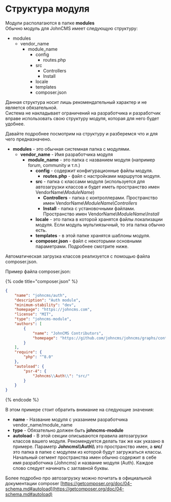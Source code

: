# Структура модуля

Модули располагаются в папке **modules**\
Обычно модуль для JohnCMS имеет следующую структуру:

* modules
  * vendor\_name
    * module\_name
      * config
        * routes.php
      * src
        * Controllers
        * Install
      * locale
      * templates
      * composer.json

Данная структура носит лишь рекомендательный характер и не является обязательной.\
Система не накладывает ограничений на разработчика и разработчик вправе использовать свою структуру модуля, которая для него будет удобнее.&#x20;

Давайте подробнее посмотрим на структуру и разберемся что и для чего предназначено.

* **modules** - это обычная системная папка с модулями.
  * **vendor\_name** - Имя разработчика модуля
    * **module\_name** - это папка с названием модуля (например forum, community и т.п.)
      * **config** - содержит конфигурационные файлы модуля.
        * **routes.php** - файл с настройками маршрутов модуля.
      * **src** - папка с классами модуля (используется для автозагрузки классов и будет иметь пространство имен VendorName\\_ModuleName_)
        * **Controllers** - папка с контроллерами. Пространство имен VendorName\\_ModuleName\Controllers_
        * **Install** - папка с установочными файлами. Пространство имен VendorName\\_ModuleName\Install_
      * **locale** - это папка в которой хранятся файлы локализации модуля. Если модуль мультиязычный, то эта папка обычно есть.
      * **templates** - в этой папке хранятся шаблоны модуля.
      * **composer.json** - файл с некоторыми основными параметрами. Подробнее смотрите ниже.

Автоматическая загрузка классов реализуется с помощью файла composer.json.

Пример файла composer.json:

{% code title="composer.json" %}
```json
{
    "name": "johncms/auth",
    "description": "Auth module",
    "minimum-stability": "dev",
    "homepage": "https://johncms.com",
    "license": "MIT",
    "type": "johncms-module",
    "authors": [
        {
            "name": "JohnCMS Contributors",
            "homepage": "https://github.com/johncms/johncms/graphs/contributors"
        }
    ],
    "require": {
        "php": "^8.0"
    },
    "autoload": {
        "psr-4": {
            "Johncms\\Auth\\": "src/"
        }
    }
}
```
{% endcode %}

В этом примере стоит обратить внимание на следующие значения:

* **name** - Название модуля с указанием разработчика vendor\_name/module\_name
* **type** - Обязательно должен быть **johncms-module**
* **autoload** - В этой секции описываются правила автозагрузки классов вашего модуля. Рекомендуется делать так же как указано в примере. Параметр **Johncms\\\Auth\\\\** это пространство имен, а **src/** это папка в папке с модулем из которой будут загружаться классы. Начальный сегмент пространства имен обычно содержит в себе имя разработчика (Johncms) и название модуля (Auth). Каждое слово следует начинать с заглавной буквы.

Более подробно про автозагрузку можно почитать в официальной документации composer [https://getcomposer.org/doc/04-schema.md#autoload](https://getcomposer.org/doc/04-schema.md#autoload)

